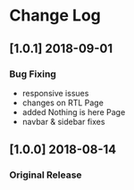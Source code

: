 # Change Log

## [1.0.1] 2018-09-01
### Bug Fixing
  - responsive issues
  - changes on RTL Page
  - added Nothing is here Page
  - navbar & sidebar fixes

## [1.0.0] 2018-08-14
### Original Release
